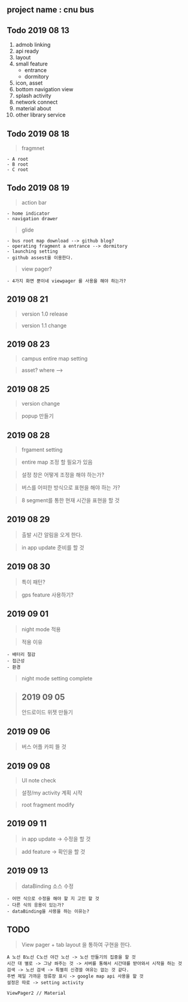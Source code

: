 ## project name : cnu bus

## Todo 2019 08 13 
1. admob linking
2. api ready
3. layout
4. small feature
    - entrance 
    - dormitory
5. icon, asset
6. bottom navigation view
7. splash activity 
8. network connect
9. material about
10. other library service 

## Todo 2019 08 18
> fragmnet

    - A root
    - B root
    - C root

## Todo 2019 08 19
> action bar 

    - home indicator
    - navigation drawer
    
> glide 
    
    - bus root map download --> github blog?
    - operating fragment a entrance --> dormitory
    - launching setting
    - github assest을 이용한다.
  
> view pager?

    - 4가지 화면 뿐이네 viewpager 를 사용을 해야 하는가?
    
## 2019 08 21 
> version 1.0 release

> version 1.1 change

## 2019 08 23
> campus entire map setting

> asset? where -->

## 2019 08 25
> version change

> popup 만들기

## 2019 08 28
> frgament setting

> entire map 조정 할 필요가 있음

> 설정 창은 어떻게 조정을 해야 하는가?

> 버스를 어떠한 방식으로 표현을 해야 하는 가?

> 8 segment를 통한 현재 시간을 표현을 할 것

## 2019 08 29
> 출발 시간 알림을 오게 한다. 

> in app update 준비를 할 것

## 2019 08 30
> 특이 패턴?

> gps feature 사용하기?

## 2019  09 01
> night mode 적용
 
>적용 이유

    - 배터리 절감    
    - 접근성 
    - 환경

> night mode setting complete

>## 2019 09 05
> 안드로이드 위젯 만들기

## 2019 09 06
> 버스 어플 카피 뜰 것

## 2019 09 08
> UI note check

> 설정/my activity 계획 시작

> root fragment modify

## 2019 09 11
> in app update -> 수정을 할 것

> add feature -> 확인을 할 것

## 2019 09 13
> dataBinding 소스 수정

    - 어떤 식으로 수정을 해야 할 지 고민 할 것
    - 다른 식의 응용이 있는가?
    - dataBinding을 사용을 하는 이유는? 
  
## TODO
> View pager + tab layout 을 통하여 구현을 한다.

    A 노선 B노선 C노선 야간 노선 -> 노선 만들기의 집중을 할 것
    시간 대 별로 -> 그냥 쏴주는 것 -> 서버를 통해서 시간대를 받아와서 시작을 하는 것
    검색 -> 노선 검색 -> 특별히 신경쓸 여유는 없는 것 같다.
    주변 제일 가까운 정류장 표시 -> google map api 사용을 할 것 
    설정은 따로 -> setting activity
    
    ViewPager2 // Material
     
>
